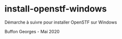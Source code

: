 # install-openstf-windows

Démarche à suivre pour installer OpenSTF sur Windows

Buffon Georges - Mai 2020
